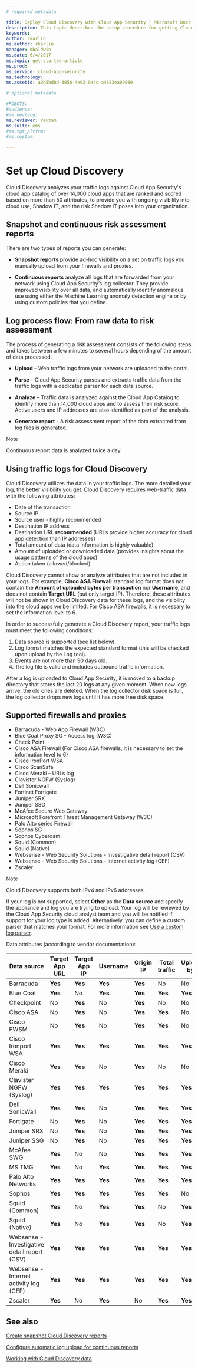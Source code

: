 ```yaml
---
# required metadata

title: Deploy Cloud Discovery with Cloud App Security | Microsoft Docs
description: This topic describes the setup procedure for getting Cloud Discovery working.
keywords:
author: rkarlin
ms.author: rkarlin
manager: mbaldwin
ms.date: 6/4/2017
ms.topic: get-started-article
ms.prod:
ms.service: cloud-app-security
ms.technology:
ms.assetid: a9b5bd8d-305b-4e93-9a4c-a4683ea09080

# optional metadata

#ROBOTS:
#audience:
#ms.devlang:
ms.reviewer: reutam
ms.suite: ems
#ms.tgt_pltfrm:
#ms.custom:

---
```


# Set up Cloud Discovery
Cloud Discovery analyzes your traffic logs against Cloud App Security's cloud app catalog of over 14,000 cloud apps that are ranked and scored based on more than 50 attributes, to provide you with ongoing visibility into cloud use, Shadow IT, and the risk Shadow IT poses into your organization.
 
## Snapshot and continuous risk assessment reports 

There are two types of reports you can generate: 
- **Snapshot reports** provide ad-hoc visibility on a set on traffic logs you manually upload from your firewalls and proxies.
 
- **Continuous reports** analyze all logs that are forwarded from your network using Cloud App Security’s log collector. They provide improved visibility over all data, and automatically identify anomalous use using either the Machine Learning anomaly detection engine or by using custom policies that you define.
 
## Log process flow: From raw data to risk assessment  
The process of generating a risk assessment consists of the following steps and takes between a few minutes to several hours depending of the amount of data processed.  
  
-   **Upload** – Web traffic logs from your network are uploaded to the portal.  
  
-   **Parse** – Cloud App Security parses and extracts traffic data from the traffic logs with a dedicated parser for each data source.  
  
-   **Analyze** – Traffic data is analyzed against the Cloud App Catalog to identify more than 14,000 cloud apps and to assess their risk score. Active users and IP addresses are also identified as part of the analysis.  
  
-   **Generate report** - A risk assessment report of the data extracted from log files is generated.   
 
 
>[!NOTE]
>Continuous report data is analyzed twice a day.
 
## Using traffic logs for  Cloud Discovery
Cloud Discovery utilizes the data in your traffic logs. The more detailed your log, the better visibility you get. Cloud Discovery requires web-traffic data with the following attributes:
- Date of the transaction
- Source IP
- Source user - highly recommended
- Destination IP address
- Destination URL **recommended** (URLs provide higher accuracy for cloud app detection than IP addresses)
- Total amount of data (data information is highly valuable)
- Amount of uploaded or downloaded data (provides insights about the usage patterns of the cloud apps)
- Action taken (allowed/blocked)
 
Cloud Discovery cannot show or analyze attributes that are not included in your logs.
For example, **Cisco ASA Firewall** standard log format does not contain the **Amount of uploaded bytes per transaction** nor **Username**, and does not contain **Target URL** (but only target IP).
Therefore, these attributes will not be shown in Cloud Discovery data for these logs, and the visibility into the cloud apps we be limited. For Cisco ASA firewalls, it is necessary to set the information level to 6. 
 

In order to successfully generate a Cloud Discovery report, your traffic logs must meet the following conditions:
1.  Data source is supported (see list below).
2.  Log format matches the expected standard format (this will be checked upon upload by the Log tool).
3.  Events are not more than 90 days old.
4.  The log file is valid and includes outbound traffic information.
 
After a log is uploaded to Cloud App Security, it is moved to a backup directory that stores the last 20 logs at any given moment. When new logs arrive, the old ones are deleted. When the log collector disk space is full, the log collector drops new logs until it has more free disk space.

## Supported firewalls and proxies

- Barracuda - Web App Firewall (W3C)
- Blue Coat Proxy SG - Access log (W3C)
- Check Point
- Cisco ASA Firewall (For Cisco ASA firewalls, it is necessary to set the information level to 6)
- Cisco IronPort WSA
- Cisco ScanSafe
- Cisco Meraki – URLs log
- Clavister NGFW (Syslog)
- Dell Sonicwall
- Fortinet Fortigate
- Juniper SRX
- Juniper SSG
- McAfee Secure Web Gateway
- Microsoft Forefront Threat Management Gateway (W3C)
- Palo Alto series Firewall
- Sophos SG
- Sophos Cyberoam
- Squid (Common)
- Squid (Native)
- Websense - Web Security Solutions - Investigative detail report (CSV)
- Websense - Web Security Solutions - Internet activity log (CEF)
- Zscaler

> [!NOTE]
> Cloud Discovery supports both IPv4 and IPv6 addresses.

If your log is not supported, select **Other** as the **Data source** and specify the appliance and log you are trying to upload. Your log will be reviewed by the Cloud App Security cloud analyst team and you will be notified if support for your log type is added. Alternatively, you can define a custom parser that matches your format. For more information see [Use a custom log parser](custom-log-parser.md).


Data attributes (according to vendor documentation):

|Data source|Target App URL|Target App IP|Username|Origin IP|Total traffic|Uploaded bytes|
|----|----|----|-----|----|----|----|
|Barracuda|**Yes**|**Yes**|**Yes**|**Yes**|No|No|
|Blue Coat|**Yes**|No|**Yes**|**Yes**|**Yes**|**Yes**|
|Checkpoint|No|**Yes**|No|**Yes**|No|No|
|Cisco ASA|No|**Yes**|No|**Yes**|**Yes**|No|
|Cisco FWSM|No|**Yes**|No|**Yes**|**Yes**|No|
|Cisco Ironport WSA|**Yes**|**Yes**|**Yes**|**Yes**|**Yes**|**Yes**|
|Cisco Meraki|**Yes**|**Yes**|No|**Yes**|No|No||Cisco Scansafe|**Yes**|No|**Yes**|**Yes**|**Yes**|**Yes**|
|Clavister NGFW (Syslog)|**Yes**|**Yes**|**Yes**|**Yes**|**Yes**|**Yes**|
|Dell SonicWall|**Yes**|**Yes**|No|**Yes**|**Yes**|**Yes**|
|Fortigate|No|**Yes**|No|**Yes**|**Yes**|**Yes**|
|Juniper SRX|No|**Yes**|No|**Yes**|**Yes**|**Yes**|
|Juniper SSG|No|**Yes**|No|**Yes**|**Yes**|**Yes**|
|McAfee SWG|**Yes**|No|No|**Yes**|**Yes**|**Yes**|
|MS TMG|**Yes**|No|**Yes**|**Yes**|**Yes**|**Yes**|
|Palo Alto Networks|**Yes**|**Yes**|**Yes**|**Yes**|**Yes**|**Yes**|
|Sophos|**Yes**|**Yes**|**Yes**|**Yes**|**Yes**|No|
|Squid (Common)|**Yes**|No|**Yes**|**Yes**|No|**Yes**|
|Squid (Native)|**Yes**|No|**Yes**|**Yes**|No|**Yes**|
|Websense - Investigative detail report (CSV)|**Yes**|**Yes**|**Yes**|**Yes**|**Yes**|**Yes**|
|Websense - Internet activity log (CEF)|**Yes**|**Yes**|**Yes**|**Yes**|**Yes**|**Yes**|
|Zscaler|**Yes**|No|**Yes**|No|**Yes**|**Yes**|



## See also
 
[Create snapshot Cloud Discovery reports](create-snapshot-cloud-discovery-reports.md)

[Configure automatic log upload for continuous reports](configure-automatic-log-upload-for-continuous-reports.md)

[Working with Cloud Discovery data](working-with-cloud-discovery-data.md)

